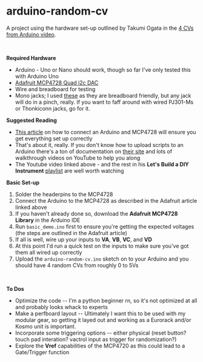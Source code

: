 # arduino-random-cv
<p>A project using the hardware set-up outlined by Takumi Ogata in the <a target="_blank" href="https://youtu.be/PaWp6zny83I?si=1tmL2BKSnuteJ7N7">4 CVs from Arduino video</a>.</p>
<br/>
<p><b>Required Hardware</b></p>
<ul><li>Arduino - Uno or Nano should work, though so far I've only tested this with Arduino Uno</li>
    <li><a target="_blank" href="https://www.adafruit.com/product/4470">Adafruit MCP4728 Quad i2c DAC</a></li>
    <li>Wire and breadboard for testing</li>
    <li>Mono jacks; I used <a target="_blank" href="https://www.digikey.ca/en/products/detail/kycon-inc/STX-3120-3B/9990113">these</a> as they are breadboard friendly, but any jack will do in a pinch, really. 
        If you want to faff around with wired PJ301-Ms or Thonkiconn jacks, go for it.</li></ul>
<p><b>Suggested Reading</b></p>
<ul><li><a target="_blank" href="https://learn.adafruit.com/adafruit-mcp4728-i2c-quad-dac/arduino">This article</a> on how to connect an Arduino and MCP4728 will ensure you get everything set up correctly</li>
    <li>That's about it, really. If you don't know how to upload scripts to an Arduino there's a ton of documentation on <a target="_blank" href="https://www.arduino.cc/en/Guide">their site</a> and lots of walkthrough videos on YouTube to help you along</li>
    <li>The Youtube video linked above - and the rest in his <b>Let's Build a DIY Instrument</b> <a target="_blank" href="https://youtube.com/playlist?list=PLyFkFo29zHvC5oiRAdwvwxADUeLhCm3lV&si=FIBFOQCawkSmabCd">playlist</a> are well worth watching</li></ul>
<p><b>Basic Set-up</b></p>
<ol><li>Solder the headerpins to the MCP4728</li>
    <li>Connect the Arduino to the MCP4728 as described in the Adafruit article linked above</li>
    <li>If you haven't already done so, download the <b>Adafruit MCP4728 Library</b> in the Arduino IDE</li> 
    <li>Run <code>basic_demo.ino</code> first to ensure you're getting the expected voltages (the steps are outlined in the Adafruit article) </li>
    <li>If all is well, wire up your inputs to <b>VA</b>, <b>VB</b>, <b>VC</b>, and <b>VD</b></li>
    <li>At this point I'd run a quick test on the inputs to make sure you've got them all wired up correctly</li>
    <li>Upload the <code>arduino-random-cv.ino</code> sketch on to your Arduino and you should have 4 random CVs from roughly 0 to 5Vs</li></ol>
    <br/>
    <p><b>To Dos</b></p>
    <ul><li>Optimize the code -- I'm a python beginner rn, so it's not optimized at all and probably looks whack to experts</li>
        <li>Make a perfboard layout -- Ultimately I want this to be used with my modular gear, so getting it layed out and working as a Eurorack and/or Kosmo unit is important.</li>
        <li>Incorporate some triggering options -- either physical (reset button? touch pad interation? vactrol input as trigger for randomization?)</li>
        <li>Explore the <b>Vref</b> capabilities of the MCP4720 as this could lead to a Gate/Trigger function</li></ul>

